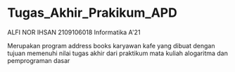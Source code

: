 # Tugas_Akhir_Prakikum_APD
ALFI NOR IHSAN
2109106018
Informatika A'21

Merupakan program address books karyawan kafe yang dibuat dengan tujuan memenuhi nilai tugas akhir dari praktikum mata kuliah alogaritma dan pemprograman dasar
